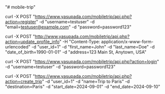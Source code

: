 "# mobile-trip"  


curl -X POST "https://www.yasupada.com/mobiletrip/api.php?action=register" -d "username=testuser" -d "email=testuser@example.com" -d "password=password123"

curl -X POST "http://www.yasupada.com/mobiletrip/api.php?action=update_profile_info" -H "Content-Type: application/x-www-form-urlencoded" -d "user_id=1" -d "first_name=John" -d "last_name=Doe" -d "date_of_birth=1990-01-01" -d "address=123 Main St, Anytown, USA"




curl -X POST "https://www.yasupada.com/mobiletrip/api.php?action=login" -d "username=testuser" -d "password=password123"

curl -X POST "https://www.yasupada.com/mobiletrip/api.php?action=create_trip" -d "user_id=1" -d "name=Trip to Paris" -d "destination=Paris" -d "start_date=2024-09-01" -d "end_date=2024-09-10"
